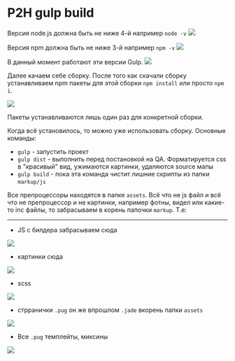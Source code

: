 # P2H gulp build

Версия node.js должна быть не ниже 4-й
например
`node -v`
![](https://s3.amazonaws.com/scrstorage/u52whm73f3jm8619891j5.jpg)

Версия npm должна быть не ниже 3-й
например
`npm -v`
![](https://s3.amazonaws.com/scrstorage/5273l2289x46hv9c17.jpg)

В данный момент работают эти версии Gulp.
![](https://s3.amazonaws.com/scrstorage/5h28018x17r5v87dyv47.jpg)

Далее качаем себе сборку. После того как скачали сборку устанавливаем npm пакеты для этой сборки `npm install` или просто `npm i`.

![](https://s3.amazonaws.com/scrstorage/p52770715657yf76.jpg)

Пакеты устанавливаются лишь один раз для конкретной сборки.

Когда всё установилось, то можно уже использовать сборку. Основные команды:

- `gulp` - запустить проект
- `gulp dist` - выполнить перед постановкой на QA. Форматируется css в "красивый" вид, ужимаются картинки, удаляются source мапы
- `gulp build` - пока эта команда чистит лишние скрипты из папки `markup/js`

Все препроцессоры находятся в папке `assets`. Всё что не js файл и всё что не препроцессор и не картинки, например фотны, видел или какие-то inc файлы, то забрасываем в корень папочки `markup`. Т.е:

***
- JS с билдера забрасываем сюда

![](https://s3.amazonaws.com/scrstorage/d52w89788o607x480.jpg)

- картинки сюда

![](https://s3.amazonaws.com/scrstorage/ly529066735u187dr0.jpg)

- scss

![](https://s3.amazonaws.com/scrstorage/g52910356t7495t0.jpg)

- стрранички `.pug` он же впрошлом `.jade` вкорень папки `assets`

![](https://s3.amazonaws.com/scrstorage/u5fd291u9941j45124.jpg)

- Все `.pug` темплейты, миксины

![](https://s3.amazonaws.com/scrstorage/52q925lu101i9w4281.jpg)

